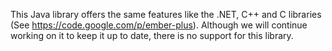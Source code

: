 This Java library offers the same features like the .NET, C++ and C libraries (See https://code.google.com/p/ember-plus). Although we will continue working on it to keep it up to date, there is no support for this library.